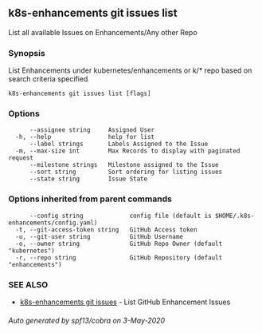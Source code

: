 ## k8s-enhancements git issues list

List all available Issues on Enhancements/Any other Repo

### Synopsis

List Enhancements under kubernetes/enhancements or k/* repo based on search criteria specified

```
k8s-enhancements git issues list [flags]
```

### Options

```
      --assignee string     Assigned User
  -h, --help                help for list
      --label strings       Labels Assigned to the Issue
  -m, --max-size int        Max Records to display with paginated request
      --milestone strings   Milestone assigned to the Issue
      --sort string         Sort ordering for listing issues
      --state string        Issue State
```

### Options inherited from parent commands

```
      --config string             config file (default is $HOME/.k8s-enhancements/config.yaml)
  -t, --git-access-token string   GitHub Access token
  -u, --git-user string           GitHub Username
  -o, --owner string              GitHub Repo Owner (default "kubernetes")
  -r, --repo string               GitHub Repository (default "enhancements")
```

### SEE ALSO

* [k8s-enhancements git issues](k8s-enhancements_git_issues.md)	 - List GitHub Enhancement Issues

###### Auto generated by spf13/cobra on 3-May-2020
